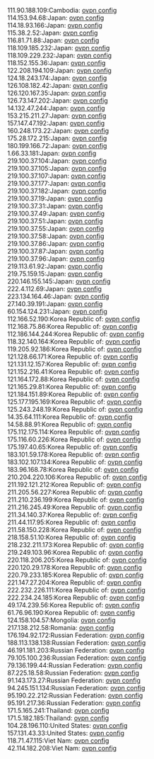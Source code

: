 111.90.188.109:Cambodia: [ovpn config](vpn/111_90_188_109.ovpn)  
114.153.94.68:Japan: [ovpn config](vpn/114_153_94_68.ovpn)  
114.18.93.166:Japan: [ovpn config](vpn/114_18_93_166.ovpn)  
115.38.2.52:Japan: [ovpn config](vpn/115_38_2_52.ovpn)  
116.81.71.88:Japan: [ovpn config](vpn/116_81_71_88.ovpn)  
118.109.185.232:Japan: [ovpn config](vpn/118_109_185_232.ovpn)  
118.109.229.232:Japan: [ovpn config](vpn/118_109_229_232.ovpn)  
118.152.155.36:Japan: [ovpn config](vpn/118_152_155_36.ovpn)  
122.208.194.109:Japan: [ovpn config](vpn/122_208_194_109.ovpn)  
124.18.243.174:Japan: [ovpn config](vpn/124_18_243_174.ovpn)  
126.108.182.42:Japan: [ovpn config](vpn/126_108_182_42.ovpn)  
126.120.167.35:Japan: [ovpn config](vpn/126_120_167_35.ovpn)  
126.73.147.202:Japan: [ovpn config](vpn/126_73_147_202.ovpn)  
14.132.47.244:Japan: [ovpn config](vpn/14_132_47_244.ovpn)  
153.215.211.27:Japan: [ovpn config](vpn/153_215_211_27.ovpn)  
157.147.47.192:Japan: [ovpn config](vpn/157_147_47_192.ovpn)  
160.248.173.22:Japan: [ovpn config](vpn/160_248_173_22.ovpn)  
175.28.172.215:Japan: [ovpn config](vpn/175_28_172_215.ovpn)  
180.199.166.72:Japan: [ovpn config](vpn/180_199_166_72.ovpn)  
1.66.33.181:Japan: [ovpn config](vpn/1_66_33_181.ovpn)  
219.100.37.104:Japan: [ovpn config](vpn/219_100_37_104.ovpn)  
219.100.37.105:Japan: [ovpn config](vpn/219_100_37_105.ovpn)  
219.100.37.107:Japan: [ovpn config](vpn/219_100_37_107.ovpn)  
219.100.37.177:Japan: [ovpn config](vpn/219_100_37_177.ovpn)  
219.100.37.182:Japan: [ovpn config](vpn/219_100_37_182.ovpn)  
219.100.37.19:Japan: [ovpn config](vpn/219_100_37_19.ovpn)  
219.100.37.31:Japan: [ovpn config](vpn/219_100_37_31.ovpn)  
219.100.37.49:Japan: [ovpn config](vpn/219_100_37_49.ovpn)  
219.100.37.51:Japan: [ovpn config](vpn/219_100_37_51.ovpn)  
219.100.37.55:Japan: [ovpn config](vpn/219_100_37_55.ovpn)  
219.100.37.58:Japan: [ovpn config](vpn/219_100_37_58.ovpn)  
219.100.37.86:Japan: [ovpn config](vpn/219_100_37_86.ovpn)  
219.100.37.87:Japan: [ovpn config](vpn/219_100_37_87.ovpn)  
219.100.37.96:Japan: [ovpn config](vpn/219_100_37_96.ovpn)  
219.113.61.92:Japan: [ovpn config](vpn/219_113_61_92.ovpn)  
219.75.159.15:Japan: [ovpn config](vpn/219_75_159_15.ovpn)  
220.146.155.145:Japan: [ovpn config](vpn/220_146_155_145.ovpn)  
222.4.112.69:Japan: [ovpn config](vpn/222_4_112_69.ovpn)  
223.134.164.46:Japan: [ovpn config](vpn/223_134_164_46.ovpn)  
27.140.39.191:Japan: [ovpn config](vpn/27_140_39_191.ovpn)  
60.154.124.231:Japan: [ovpn config](vpn/60_154_124_231.ovpn)  
112.166.52.190:Korea Republic of: [ovpn config](vpn/112_166_52_190.ovpn)  
112.168.75.86:Korea Republic of: [ovpn config](vpn/112_168_75_86.ovpn)  
112.186.144.244:Korea Republic of: [ovpn config](vpn/112_186_144_244.ovpn)  
118.32.140.164:Korea Republic of: [ovpn config](vpn/118_32_140_164.ovpn)  
119.205.92.186:Korea Republic of: [ovpn config](vpn/119_205_92_186.ovpn)  
121.128.66.171:Korea Republic of: [ovpn config](vpn/121_128_66_171.ovpn)  
121.131.12.157:Korea Republic of: [ovpn config](vpn/121_131_12_157.ovpn)  
121.152.216.41:Korea Republic of: [ovpn config](vpn/121_152_216_41.ovpn)  
121.164.172.88:Korea Republic of: [ovpn config](vpn/121_164_172_88.ovpn)  
121.165.29.81:Korea Republic of: [ovpn config](vpn/121_165_29_81.ovpn)  
121.184.151.89:Korea Republic of: [ovpn config](vpn/121_184_151_89.ovpn)  
125.177.195.169:Korea Republic of: [ovpn config](vpn/125_177_195_169.ovpn)  
125.243.248.19:Korea Republic of: [ovpn config](vpn/125_243_248_19.ovpn)  
14.35.64.111:Korea Republic of: [ovpn config](vpn/14_35_64_111.ovpn)  
14.58.88.91:Korea Republic of: [ovpn config](vpn/14_58_88_91.ovpn)  
175.112.175.114:Korea Republic of: [ovpn config](vpn/175_112_175_114.ovpn)  
175.116.60.226:Korea Republic of: [ovpn config](vpn/175_116_60_226.ovpn)  
175.197.40.65:Korea Republic of: [ovpn config](vpn/175_197_40_65.ovpn)  
183.101.59.178:Korea Republic of: [ovpn config](vpn/183_101_59_178.ovpn)  
183.102.107.134:Korea Republic of: [ovpn config](vpn/183_102_107_134.ovpn)  
183.96.168.78:Korea Republic of: [ovpn config](vpn/183_96_168_78.ovpn)  
210.204.220.106:Korea Republic of: [ovpn config](vpn/210_204_220_106.ovpn)  
211.192.121.212:Korea Republic of: [ovpn config](vpn/211_192_121_212.ovpn)  
211.205.56.227:Korea Republic of: [ovpn config](vpn/211_205_56_227.ovpn)  
211.210.236.199:Korea Republic of: [ovpn config](vpn/211_210_236_199.ovpn)  
211.216.245.49:Korea Republic of: [ovpn config](vpn/211_216_245_49.ovpn)  
211.34.140.37:Korea Republic of: [ovpn config](vpn/211_34_140_37.ovpn)  
211.44.117.95:Korea Republic of: [ovpn config](vpn/211_44_117_95.ovpn)  
211.58.150.228:Korea Republic of: [ovpn config](vpn/211_58_150_228.ovpn)  
218.158.51.10:Korea Republic of: [ovpn config](vpn/218_158_51_10.ovpn)  
218.232.211.173:Korea Republic of: [ovpn config](vpn/218_232_211_173.ovpn)  
219.249.103.96:Korea Republic of: [ovpn config](vpn/219_249_103_96.ovpn)  
220.118.206.205:Korea Republic of: [ovpn config](vpn/220_118_206_205.ovpn)  
220.120.29.178:Korea Republic of: [ovpn config](vpn/220_120_29_178.ovpn)  
220.79.233.185:Korea Republic of: [ovpn config](vpn/220_79_233_185.ovpn)  
221.147.27.204:Korea Republic of: [ovpn config](vpn/221_147_27_204.ovpn)  
222.232.226.111:Korea Republic of: [ovpn config](vpn/222_232_226_111.ovpn)  
222.234.24.185:Korea Republic of: [ovpn config](vpn/222_234_24_185.ovpn)  
49.174.239.56:Korea Republic of: [ovpn config](vpn/49_174_239_56.ovpn)  
61.76.96.190:Korea Republic of: [ovpn config](vpn/61_76_96_190.ovpn)  
124.158.104.57:Mongolia: [ovpn config](vpn/124_158_104_57.ovpn)  
217.138.212.58:Romania: [ovpn config](vpn/217_138_212_58.ovpn)  
176.194.92.172:Russian Federation: [ovpn config](vpn/176_194_92_172.ovpn)  
188.113.138.138:Russian Federation: [ovpn config](vpn/188_113_138_138.ovpn)  
46.191.181.203:Russian Federation: [ovpn config](vpn/46_191_181_203.ovpn)  
79.105.100.236:Russian Federation: [ovpn config](vpn/79_105_100_236.ovpn)  
79.136.199.44:Russian Federation: [ovpn config](vpn/79_136_199_44.ovpn)  
87.225.18.58:Russian Federation: [ovpn config](vpn/87_225_18_58.ovpn)  
91.143.173.27:Russian Federation: [ovpn config](vpn/91_143_173_27.ovpn)  
94.245.151.134:Russian Federation: [ovpn config](vpn/94_245_151_134.ovpn)  
95.190.22.212:Russian Federation: [ovpn config](vpn/95_190_22_212.ovpn)  
95.191.217.36:Russian Federation: [ovpn config](vpn/95_191_217_36.ovpn)  
171.5.165.241:Thailand: [ovpn config](vpn/171_5_165_241.ovpn)  
171.5.182.185:Thailand: [ovpn config](vpn/171_5_182_185.ovpn)  
104.28.196.110:United States: [ovpn config](vpn/104_28_196_110.ovpn)  
157.131.43.33:United States: [ovpn config](vpn/157_131_43_33.ovpn)  
118.71.47.115:Viet Nam: [ovpn config](vpn/118_71_47_115.ovpn)  
42.114.182.208:Viet Nam: [ovpn config](vpn/42_114_182_208.ovpn)  
